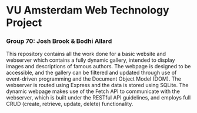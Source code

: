 # VU Amsterdam Web Technology Project
### Group 70: Josh Brook & Bodhi Allard

This repository contains all the work done for a basic website and webserver which contains a fully dynamic gallery, intended to display images and descriptions of famous authors.
The webpage is designed to be accessible, and the gallery can be filtered and updated through use of event-driven programming and the Document Object Model (DOM).
The webserver is routed using Express and the data is stored using SQLite.
The dynamic webpage makes use of the Fetch API to communicate with the webserver, which is built under the RESTful API guidelines, and employs full CRUD (create, retrieve, update, delete) functionality.
